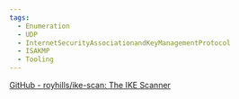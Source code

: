 ```yaml
---
tags:
  - Enumeration
  - UDP
  - InternetSecurityAssociationandKeyManagementProtocol
  - ISAKMP
  - Tooling
---
```

[GitHub - royhills/ike-scan: The IKE Scanner](https://github.com/royhills/ike-scan)